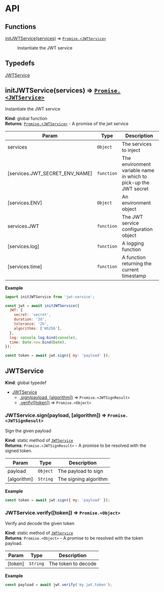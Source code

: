 # API
## Functions

<dl>
<dt><a href="#initJWTService">initJWTService(services)</a> ⇒ <code><a href="#JWTService">Promise.&lt;JWTService&gt;</a></code></dt>
<dd><p>Instantiate the JWT service</p>
</dd>
</dl>

## Typedefs

<dl>
<dt><a href="#JWTService">JWTService</a></dt>
<dd></dd>
</dl>

<a name="initJWTService"></a>

## initJWTService(services) ⇒ [<code>Promise.&lt;JWTService&gt;</code>](#JWTService)
Instantiate the JWT service

**Kind**: global function  
**Returns**: [<code>Promise.&lt;JWTService&gt;</code>](#JWTService) - A promise of the jwt service  

| Param | Type | Description |
| --- | --- | --- |
| services | <code>Object</code> | The services to inject |
| [services.JWT_SECRET_ENV_NAME] | <code>function</code> | The environment variable name in which to pick-up the  JWT secret |
| [services.ENV] | <code>Object</code> | An environment object |
| services.JWT | <code>function</code> | The JWT service configuration object |
| [services.log] | <code>function</code> | A logging function |
| [services.time] | <code>function</code> | A function returning the current timestamp |

**Example**  
```js
import initJWTService from 'jwt-service';

const jwt = await initJWTService({
  JWT: {
    secret: 'secret',
    duration: '2d',
    tolerance: '2h',
    algorithms: ['HS256'],
  },
  log: console.log.bind(console),
  time: Date.now.bind(Date),
});

const token = await jwt.sign({ my: 'payload' });
```
<a name="JWTService"></a>

## JWTService
**Kind**: global typedef  

* [JWTService](#JWTService)
    * [.sign(payload, [algorithm])](#JWTService.sign) ⇒ <code>Promise.&lt;JWTSignResult&gt;</code>
    * [.verify([token])](#JWTService.verify) ⇒ <code>Promise.&lt;Object&gt;</code>

<a name="JWTService.sign"></a>

### JWTService.sign(payload, [algorithm]) ⇒ <code>Promise.&lt;JWTSignResult&gt;</code>
Sign the given payload

**Kind**: static method of [<code>JWTService</code>](#JWTService)  
**Returns**: <code>Promise.&lt;JWTSignResult&gt;</code> - A promise to be resolved with the signed token.  

| Param | Type | Description |
| --- | --- | --- |
| payload | <code>Object</code> | The payload to sign |
| [algorithm] | <code>String</code> | The signing algorithm |

**Example**  
```js
const token = await jwt.sign({ my: 'payload' });
```
<a name="JWTService.verify"></a>

### JWTService.verify([token]) ⇒ <code>Promise.&lt;Object&gt;</code>
Verify and decode the given token

**Kind**: static method of [<code>JWTService</code>](#JWTService)  
**Returns**: <code>Promise.&lt;Object&gt;</code> - A promise to be resolved with the token payload.  

| Param | Type | Description |
| --- | --- | --- |
| [token] | <code>String</code> | The token to decode |

**Example**  
```js
const payload = await jwt.verify('my.jwt.token');
```
